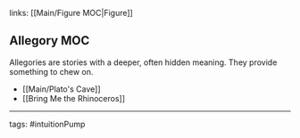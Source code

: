 links: [[Main/Figure MOC|Figure]]
## Allegory MOC 
Allegories are stories with a deeper, often hidden meaning. They provide something to chew on.

- [[Main/Plato's Cave]]
- [[Bring Me the Rhinoceros]] 

---
tags: #intuitionPump